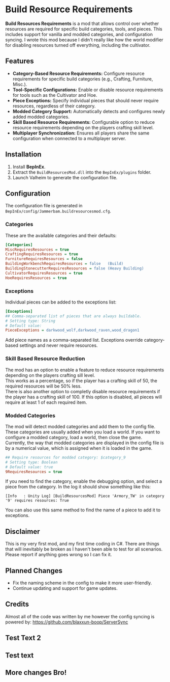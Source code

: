 # Build Resource Requirements

**Build Resources Requirements** is a mod that allows control over whether resources are required for specific build categories, tools, and pieces. This includes support for vanilla and modded categories, and configuration syncing. I wrote this mod because I didn't really like how the world modifier for disabling resources turned off everything, including the cultivator.

## Features
- **Category-Based Resource Requirements:** Configure resource requirements for specific build categories (e.g., Crafting, Furniture, Misc.).
- **Tool-Specific Configurations:** Enable or disable resource requirements for tools such as the Cultivator and Hoe.
- **Piece Exceptions:** Specify individual pieces that should never require resources, regardless of their category.
- **Modded Category Support:** Automatically detects and configures newly added modded categories.
- **Skill Based Resource Requirements:** Configurable option to reduce resource requirements depending on the players crafting skill level.
- **Multiplayer Synchronization:** Ensures all players share the same configuration when connected to a multiplayer server.

## Installation
1. Install **BepInEx**.
2. Extract the `BuildResourcesMod.dll` into the `BepInEx/plugins` folder.
3. Launch Valheim to generate the configuration file.

## Configuration
The configuration file is generated in `BepInEx/config/Jammerbam.buildresourcesmod.cfg`.

### Categories
These are the available categories and their defaults:
```ini
[Categories]
MiscRequiresResources = true
CraftingRequiresResources = true
FurnitureRequiresResources = false
BuildingWorkbenchRequiresResources = false   (Build)
BuildingStonecutterRequiresResources = false (Heavy Building)
CultivatorRequiresResources = true
HoeRequiresResources = true
```

### Exceptions
Individual pieces can be added to the exceptions list:
```ini
[Exceptions]
## Comma-separated list of pieces that are always buildable.
# Setting type: String
# Default value: 
PieceExceptions = darkwood_wolf,darkwood_raven,wood_dragon1
```
Add piece names as a comma-separated list. Exceptions override category-based settings and never require resources.

### Skill Based Resource Reduction
The mod has an option to enable a feature to reduce resource requirements depending on the players crafting sill level.<br>
This works as a percentage, so if the player has a crafting skill of 50, the required resources will be 50% less.<br>
There is also another option to completly disable resource requirements if the player has a crafting skill of 100. If this option is disabled, all pieces will require at least 1 of each required item.

### Modded Categories
The mod will detect modded categories and add them to the config file. These categories are usually added when you load a world. If you want to configure a modded category, load a world, then close the game.<br>
Currently, the way that modded categories are displayed in the config file is by a numerical value, which is assigned when it is loaded in the game.

```ini
## Require resources for modded category: $category_9
# Setting type: Boolean
# Default value: true
9RequiresResources = true
```

If you need to find the category, enable the debugging option, and select a piece from the category. In the log it should show something like this:
```plaintext
[Info   : Unity Log] [BuildResourcesMod] Piece 'Armory_TW' in category '9' requires resources: True
```
You can also use this same method to find the name of a piece to add it to exceptions.

## Disclaimer
This is my very first mod, and my first time coding in C#. There are things that will inevitably be broken as I haven't been able to test for all scenarios. Please report if anything goes wrong so I can fix it.

## Planned Changes
- Fix the naming scheme in the config to make it more user-friendly.
- Continue updating and support for game updates.

## Credits
Almost all of the code was written by me however the config syncing is powered by:
https://github.com/blaxxun-boop/ServerSync
## Test Text 2
## Test text

## More changes Bro!